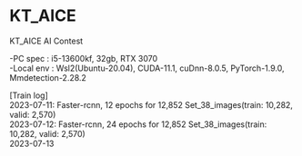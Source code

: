 # KT_AICE
KT_AICE AI Contest

-PC spec : i5-13600kf, 32gb, RTX 3070  
-Local env : Wsl2(Ubuntu-20.04), CUDA-11.1, cuDnn-8.0.5, PyTorch-1.9.0, Mmdetection-2.28.2  

[Train log]  
2023-07-11: Faster-rcnn, 12 epochs for 12,852 Set_38_images(train: 10,282, valid: 2,570)  
2023-07-12: Faster-rcnn, 24 epochs for 12,852 Set_38_images(train: 10,282, valid: 2,570)  
2023-07-13
